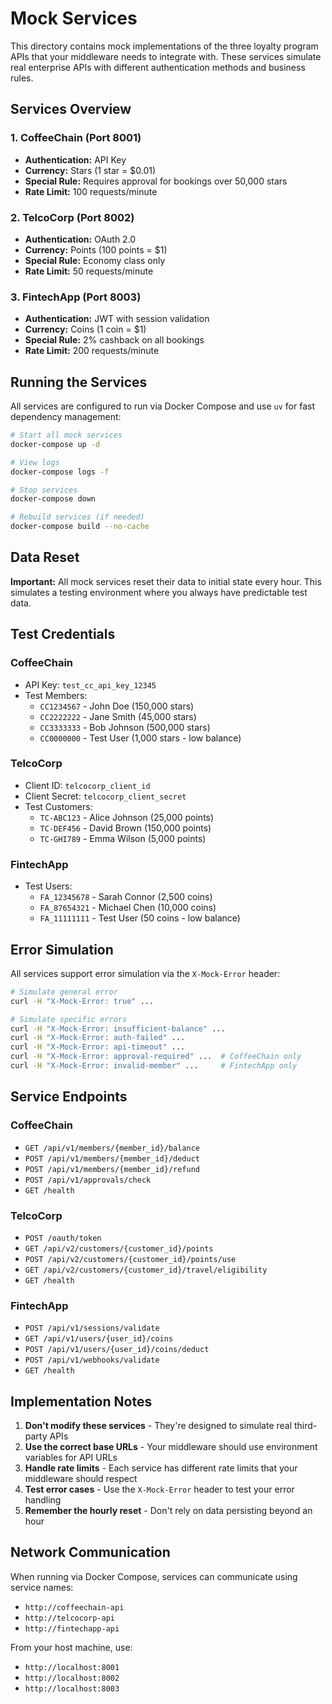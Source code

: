 # Mock Services

This directory contains mock implementations of the three loyalty program APIs that your middleware needs to integrate with. These services simulate real enterprise APIs with different authentication methods and business rules.

## Services Overview

### 1. CoffeeChain (Port 8001)
- **Authentication:** API Key
- **Currency:** Stars (1 star = $0.01)
- **Special Rule:** Requires approval for bookings over 50,000 stars
- **Rate Limit:** 100 requests/minute

### 2. TelcoCorp (Port 8002)
- **Authentication:** OAuth 2.0
- **Currency:** Points (100 points = $1)
- **Special Rule:** Economy class only
- **Rate Limit:** 50 requests/minute

### 3. FintechApp (Port 8003)
- **Authentication:** JWT with session validation
- **Currency:** Coins (1 coin = $1)
- **Special Rule:** 2% cashback on all bookings
- **Rate Limit:** 200 requests/minute

## Running the Services

All services are configured to run via Docker Compose and use `uv` for fast dependency management:

```bash
# Start all mock services
docker-compose up -d

# View logs
docker-compose logs -f

# Stop services
docker-compose down

# Rebuild services (if needed)
docker-compose build --no-cache
```

## Data Reset

**Important:** All mock services reset their data to initial state every hour. This simulates a testing environment where you always have predictable test data.

## Test Credentials

### CoffeeChain
- API Key: `test_cc_api_key_12345`
- Test Members:
  - `CC1234567` - John Doe (150,000 stars)
  - `CC2222222` - Jane Smith (45,000 stars)
  - `CC3333333` - Bob Johnson (500,000 stars)
  - `CC0000000` - Test User (1,000 stars - low balance)

### TelcoCorp
- Client ID: `telcocorp_client_id`
- Client Secret: `telcocorp_client_secret`
- Test Customers:
  - `TC-ABC123` - Alice Johnson (25,000 points)
  - `TC-DEF456` - David Brown (150,000 points)
  - `TC-GHI789` - Emma Wilson (5,000 points)

### FintechApp
- Test Users:
  - `FA_12345678` - Sarah Connor (2,500 coins)
  - `FA_87654321` - Michael Chen (10,000 coins)
  - `FA_11111111` - Test User (50 coins - low balance)

## Error Simulation

All services support error simulation via the `X-Mock-Error` header:

```bash
# Simulate general error
curl -H "X-Mock-Error: true" ...

# Simulate specific errors
curl -H "X-Mock-Error: insufficient-balance" ...
curl -H "X-Mock-Error: auth-failed" ...
curl -H "X-Mock-Error: api-timeout" ...
curl -H "X-Mock-Error: approval-required" ...  # CoffeeChain only
curl -H "X-Mock-Error: invalid-member" ...     # FintechApp only
```

## Service Endpoints

### CoffeeChain
- `GET /api/v1/members/{member_id}/balance`
- `POST /api/v1/members/{member_id}/deduct`
- `POST /api/v1/members/{member_id}/refund`
- `POST /api/v1/approvals/check`
- `GET /health`

### TelcoCorp
- `POST /oauth/token`
- `GET /api/v2/customers/{customer_id}/points`
- `POST /api/v2/customers/{customer_id}/points/use`
- `GET /api/v2/customers/{customer_id}/travel/eligibility`
- `GET /health`

### FintechApp
- `POST /api/v1/sessions/validate`
- `GET /api/v1/users/{user_id}/coins`
- `POST /api/v1/users/{user_id}/coins/deduct`
- `POST /api/v1/webhooks/validate`
- `GET /health`

## Implementation Notes

1. **Don't modify these services** - They're designed to simulate real third-party APIs
2. **Use the correct base URLs** - Your middleware should use environment variables for API URLs
3. **Handle rate limits** - Each service has different rate limits that your middleware should respect
4. **Test error cases** - Use the `X-Mock-Error` header to test your error handling
5. **Remember the hourly reset** - Don't rely on data persisting beyond an hour

## Network Communication

When running via Docker Compose, services can communicate using service names:
- `http://coffeechain-api`
- `http://telcocorp-api`
- `http://fintechapp-api`

From your host machine, use:
- `http://localhost:8001`
- `http://localhost:8002`
- `http://localhost:8003`